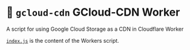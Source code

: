 # 👷 `gcloud-cdn` GCloud-CDN Worker

A script for using Google Cloud Storage as a CDN in Cloudflare Worker

[`index.js`](https://github.com/iarata/gcloud-cdn/blob/main/index.js) is the content of the Workers script.
